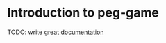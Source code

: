 # Introduction to peg-game

TODO: write [great documentation](http://jacobian.org/writing/great-documentation/what-to-write/)
